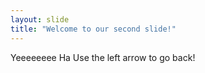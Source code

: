 ```yaml
---
layout: slide
title: "Welcome to our second slide!"
---
```

Yeeeeeeee Ha
Use the left arrow to go back!
